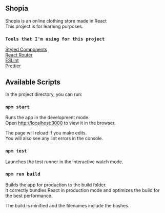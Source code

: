## Shopia

Shopia is an online clothing store made in React<br>
This project is for learning purposes.

### `Tools that I'm using for this project`

[Styled Components](https://styled-components.com/)<br>
[React Router](https://reacttraining.com/react-router/)<br>
[ESLint](https://eslint.org/)<br>
[Prettier](https://prettier.io/)

## Available Scripts

In the project directory, you can run:

### `npm start`

Runs the app in the development mode.<br>
Open [http://localhost:3000](http://localhost:3000) to view it in the browser.

The page will reload if you make edits.<br>
You will also see any lint errors in the console.

### `npm test`

Launches the test runner in the interactive watch mode.<br>

### `npm run build`

Builds the app for production to the build folder.<br>
It correctly bundles React in production mode and optimizes the build for the best performance.<br>

The build is minified and the filenames include the hashes.
